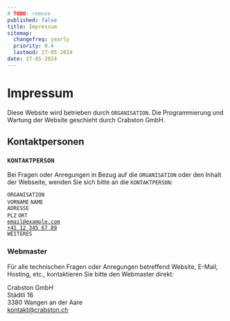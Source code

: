 ```yaml
---
# TODO: remove
published: false
title: Impressum
sitemap:
  changefreq: yearly
  priority: 0.4
  lastmod: 27-05-2024
date: 27-05-2024
---
```


# Impressum
Diese Website wird betrieben durch `ORGANISATION`. Die Programmierung und Wartung der Website geschieht durch Crabston GmbH.

## Kontaktpersonen
### `KONTAKTPERSON`
Bei Fragen oder Anregungen in Bezug auf die `ORGANISATION` oder den Inhalt der Webseite, wenden Sie sich bitte an die `KONTAKTPERSON`:

`ORGANISATION` <br />
`VORNAME` `NAME` <br />
`ADRESSE` <br />
`PLZ` `ORT` <br />
[`email@example.com`](mailto:email@example.com) <br />
[`+41 12 345 67 89`](tel:+41123456789) <br />
`WEITERES`

### Webmaster
Für alle technischen Fragen oder Anregungen betreffend Website, E-Mail, Hosting, etc., kontaktieren Sie bitte den Webmaster direkt:

Crabston GmbH <br />
Städtli 16 <br />
3380 Wangen an der Aare <br />
[kontakt@crabston.ch](mailto:kontakt@crabston.ch)
